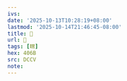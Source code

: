 ```yaml
---
ivs:
date: '2025-10-13T10:28:19+08:00'
lastmod: '2025-10-14T21:46:45-08:00'
title: 􄢲
url: 􄢲
tags: [䁫]
hex: 406B
src: DCCV
note:
---
```

